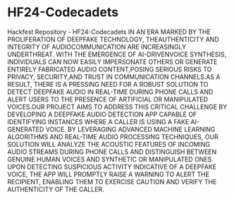 # HF24-Codecadets
Hackfest Repository - HF24-Codecadets
IN AN ERA MARKED BY THE PROLIFERATION OF DEEPFAKE TECHNOLOGY, THEAUTHENTICITY AND INTEGRITY OF AUDIOCOMMUNICATION ARE INCREASINGLY UNDERTHREAT. WITH THE EMERGENCE OF AI-DRIVENVOICE SYNTHESIS, INDIVIDUALS CAN NOW EASILY IMPERSONATE OTHERS OR GENERATE
ENTIRELY FABRICATED AUDIO CONTENT,POSING SERIOUS RISKS TO PRIVACY, SECURITY,AND TRUST IN COMMUNICATION CHANNELS.AS A RESULT, THERE IS A PRESSING NEED FOR A ROBUST SOLUTION TO DETECT DEEPFAKE AUDIO IN REAL-TIME DURING PHONE CALLS
AND ALERT USERS TO THE PRESENCE OF ARTIFICIAL OR MANIPULATED VOICES.OUR PROJECT AIMS TO ADDRESS THIS CRITICAL CHALLENGE BY DEVELOPING A DEEPFAKE AUDIO DETECTION APP CAPABLE OF IDENTIFYING INSTANCES
WHERE A CALLER IS USING A FAKE AI-GENERATED VOICE. BY LEVERAGING ADVANCED MACHINE LEARNING ALGORITHMS AND REAL-TIME AUDIO PROCESSING TECHNIQUES, OUR SOLUTION WILL ANALYZE THE ACOUSTIC FEATURES OF INCOMING AUDIO STREAMS
DURING PHONE CALLS AND DISTINGUISH BETWEEN GENUINE HUMAN VOICES AND SYNTHETIC OR MANIPULATED ONES. UPON DETECTING SUSPICIOUS ACTIVITY INDICATIVE OF A DEEPFAKE VOICE, THE APP WILL PROMPTLY RAISE A WARNING TO ALERT THE
RECIPIENT, ENABLING THEM TO EXERCISE CAUTION AND VERIFY THE AUTHENTICITY OF THE CALLER.
